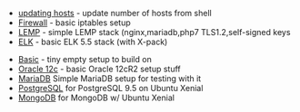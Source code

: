 
<p><ul>
<li><a href="https://github.com/mangobanaani/ansible/tree/master/updating_hosts">updating hosts</a> - update number of hosts from shell</li>
<li><a href="https://github.com/mangobanaani/ansible/tree/master/firewall">Firewall</a> - basic iptables setup </li>
<li><a href="https://github.com/mangobanaani/ansible/tree/master/lemp">LEMP</a> - simple LEMP stack (nginx,mariadb,php7 TLS1.2,self-signed keys</li>
<li><a href="https://github.com/mangobanaani/ansible/tree/master/elk">ELK</a> - basic ELK 5.5 stack (with X-pack) </li>
</ul>
</p>
<p>
<ul>
<li><a href="https://github.com/mangobanaani/ansible/tree/master/basic">Basic</a> - tiny empty setup to build on</li>
<li><a href="https://github.com/mangobanaani/ansible/tree/master/oracle12c">Oracle 12c</a> - basic Oracle 12cR2 setup stuff</li>
<li><a href="https://github.com/mangobanaani/ansible/tree/master/mariaDB">MariaDB</a> Simple MariaDB setup for testing with it</li>
<li><a href="https://github.com/mangobanaani/ansible/tree/master/postgreSQL">PostgreSQL</a> for PostgreSQL 9.5 on Ubuntu Xenial</li>
<li><a href="https://github.com/mangobanaani/ansible/tree/master/MongoDB">MongoDB</a> for MongoDB w/ Ubuntu Xenial </li>
</ul>
</p>
